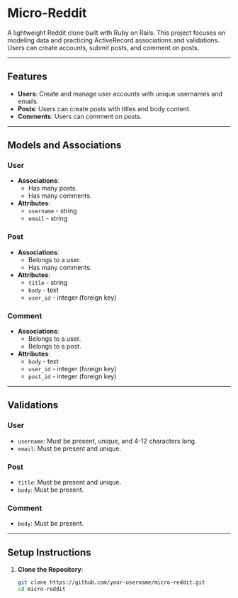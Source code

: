 # Micro-Reddit

A lightweight Reddit clone built with Ruby on Rails. This project focuses on modeling data and practicing ActiveRecord associations and validations. Users can create accounts, submit posts, and comment on posts.

---

## Features

- **Users**: Create and manage user accounts with unique usernames and emails.
- **Posts**: Users can create posts with titles and body content.
- **Comments**: Users can comment on posts.

---

## Models and Associations

### **User**
- **Associations**:
  - Has many posts.
  - Has many comments.
- **Attributes**:
  - `username` - string
  - `email` - string

### **Post**
- **Associations**:
  - Belongs to a user.
  - Has many comments.
- **Attributes**:
  - `title` - string
  - `body` - text
  - `user_id` - integer (foreign key)

### **Comment**
- **Associations**:
  - Belongs to a user.
  - Belongs to a post.
- **Attributes**:
  - `body` - text
  - `user_id` - integer (foreign key)
  - `post_id` - integer (foreign key)

---

## Validations

### **User**
- `username`: Must be present, unique, and 4-12 characters long.
- `email`: Must be present and unique.

### **Post**
- `title`: Must be present and unique.
- `body`: Must be present.

### **Comment**
- `body`: Must be present.

---

## Setup Instructions

1. **Clone the Repository**:
   ```bash
   git clone https://github.com/your-username/micro-reddit.git
   cd micro-reddit
